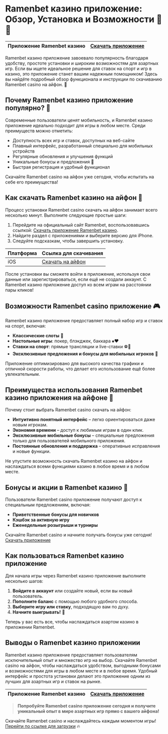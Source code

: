 # Ramenbet казино приложение: Обзор, Установка и Возможности 📱🎰

| Приложение Ramenbet казино | [Скачать приложение](https://get.saltyram.com/ru/registration?apkpop=0&partner=p24970p3296034p5526) |
|----------------------------|----------------------------------------------------------------------------------------------------|

Ramenbet казино приложение завоевало популярность благодаря удобству, простоте установки и широким возможностям для азартных игр. Если вы ищете идеальное решение для ставок на спорт и игр в казино, это приложение станет вашим надежным помощником! Здесь вы найдёте подробный обзор функционала и инструкции по скачиванию Ramenbet casino на айфон. 📲

## Почему Ramenbet казино приложение популярно? 🤔

Современные пользователи ценят мобильность, и Ramenbet казино приложение идеально подходит для игры в любом месте. Среди преимуществ можно отметить:

- Доступность всех игр и ставок, доступных на веб-сайте
- Плавный интерфейс, разработанный специально для мобильных устройств
- Регулярные обновления и улучшения функций
- Уникальные бонусы и предложения 🎁
- Быстрая регистрация и удобный функционал

Скачайте Ramenbet casino на айфон уже сегодня, чтобы испытать на себе его преимущества! 

## Как скачать Ramenbet казино на айфон 📲

Процесс установки Ramenbet casino скачать на айфон занимает всего несколько минут. Выполните следующие простые шаги:

1. Перейдите на официальный сайт Ramenbet, воспользовавшись ссылкой: [Скачать приложение Ramenbet казино](https://get.saltyram.com/ru/registration?apkpop=0&partner=p24970p3296034p5526).
2. Найдите раздел с приложениями и выберите версию для iPhone.
3. Следуйте подсказкам, чтобы завершить установку.

| Платформа | Ссылка для скачивания |
|-----------|------------------------|
| iOS       | [Скачать на айфон](https://get.saltyram.com/ru/registration?apkpop=0&partner=p24970p3296034p5526) |

После установки вы сможете войти в приложение, используя свои данные или зарегистрироваться, если ещё не создали аккаунт. С Ramenbet казино приложение доступ ко всем играм на расстоянии пары кликов!

## Возможности Ramenbet casino приложение 🎮

Ramenbet казино приложение предоставляет полный набор игр и ставок на спорт, включая:

- **Классические слоты** 🎰
- **Настольные игры**: покер, блэкджек, баккара ♠️♥️
- **Ставки на спорт**: прямые трансляции и live-ставки ⚽🏀
- **Эксклюзивные предложения и бонусы для мобильных игроков** 🎁

Приложение оптимизировано для высокого качества графики и отличной скорости работы, что делает его использование ещё более увлекательным.

## Преимущества использования Ramenbet казино приложения на айфоне 📱

Почему стоит выбрать Ramenbet casino скачать на айфон:

- **Интуитивно понятный интерфейс** – легко ориентироваться даже новым игрокам.
- **Экономия времени** – доступ к любимым играм в один клик.
- **Эксклюзивные мобильные бонусы** – специальные предложения только для пользователей мобильного приложения.
- **Постоянные обновления и поддержка** – оперативные исправления и новые функции.

Не упустите возможность скачать Ramenbet казино на айфон и наслаждаться всеми функциями казино в любое время и в любом месте.

## Бонусы и акции в Ramenbet казино 🎉

Пользователи Ramenbet casino приложение получают доступ к специальным предложениям, включая:

- **Приветственные бонусы для новичков**
- **Кэшбэк за активную игру**
- **Еженедельные розыгрыши и турниры**

Скачайте Ramenbet casino и начните получать бонусы уже сегодня! [Скачать приложение](https://get.saltyram.com/ru/registration?apkpop=0&partner=p24970p3296034p5526)

## Как пользоваться Ramenbet казино приложение

Для начала игры через Ramenbet казино приложение выполните несколько шагов:

1. **Войдите в аккаунт** или создайте новый, если вы новый пользователь.
2. **Пополните баланс** с помощью любого удобного способа.
3. **Выберите игру или ставку**, подходящую вам по духу.
4. **Начните выигрывать!** 🎉

Теперь у вас есть все, чтобы наслаждаться азартом казино в приложении Ramenbet. 

## Выводы о Ramenbet казино приложении

Ramenbet казино приложение предоставляет пользователям исключительный опыт и множество игр на выбор. Скачайте Ramenbet casino на айфон, чтобы наслаждаться удобством, выгодными бонусами и возможностями для игры в любом месте и в любое время. Удобный интерфейс и простота установки делают это приложение одним из лучших для азартных игр и ставок на рынке.

| Приложение Ramenbet казино | [Скачать приложение](https://get.saltyram.com/ru/registration?apkpop=0&partner=p24970p3296034p5526) |
|----------------------------|----------------------------------------------------------------------------------------------------|

> **Попробуйте Ramenbet casino приложение сегодня и получите уникальный опыт в мире азартных игр прямо с вашего айфона!**

Скачайте Ramenbet casino и наслаждайтесь каждым моментом игры! [Перейти по ссылке для загрузки](https://get.saltyram.com/ru/registration?apkpop=0&partner=p24970p3296034p5526) 🔥
